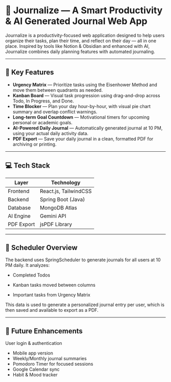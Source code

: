 # 📘 Journalize — A Smart Productivity & AI Generated Journal Web App

Journalize is a productivity-focused web application designed to help users organize their tasks, plan their time, and reflect on their day — all in one place. Inspired by tools like Notion & Obsidian and enhanced with AI, Journalize combines daily planning features with automated journaling.

---

## 🧠 Key Features

-  **Urgency Matrix** — Prioritize tasks using the Eisenhower Method and move them between quadrants as needed.
-  **Kanban Board** — Visual task progression using drag-and-drop across Todo, In Progress, and Done.
-  **Time Blocker** — Plan your day hour-by-hour, with visual pie chart summary and overlap conflict warnings.
-  **Long-term Goal Countdown** — Motivational timers for upcoming personal or academic goals.
-  **AI-Powered Daily Journal** — Automatically generated journal at 10 PM, using your actual daily activity data.
-  **PDF Export** — Save your daily journal in a clean, formatted PDF for archiving or printing.

---

## 💻 Tech Stack

| Layer       | Technology                                      |
|-------------|-------------------------------------------------|
| Frontend    | React.js, TailwindCSS                           |
| Backend     | Spring Boot (Java)                              |
| Database    | MongoDB Atlas                                   |
| AI Engine   | Gemini API                                      |
| PDF Export  | jsPDF Library                                   |

---

## 📌 Scheduler Overview
The backend uses SpringScheduler to generate journals for all users at 10 PM daily.
It analyzes:

- Completed Todos

- Kanban tasks moved between columns

- Important tasks from Urgency Matrix

This data is used to generate a personalized journal entry per user, which is then saved and available to export as a PDF.

---

## 🔮 Future Enhancements

User login & authentication

- Mobile app version
- Weekly/Monthly journal summaries
- Pomodoro Timer for focused sessions
- Google Calendar sync
- Habit & Mood tracker
